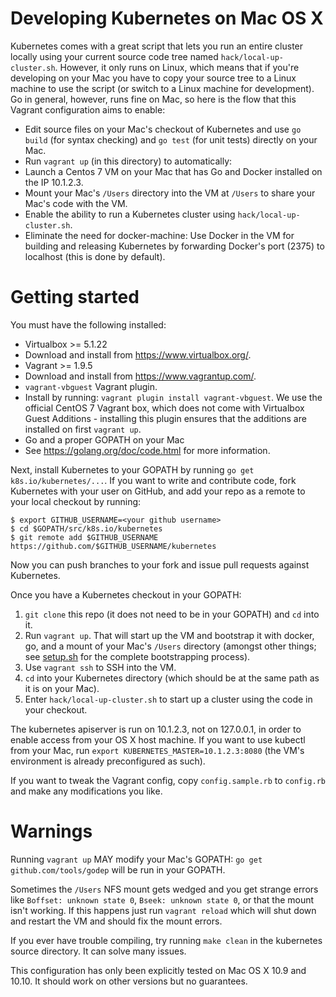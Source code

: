 # Developing Kubernetes on Mac OS X

Kubernetes comes with a great script that lets you run an entire cluster locally using your current source code tree named `hack/local-up-cluster.sh`. However, it only runs on Linux, which means that if you're developing on your Mac you have to copy your source tree to a Linux machine to use the script (or switch to a Linux machine for development). Go in general, however, runs fine on Mac, so here is the flow that this Vagrant configuration aims to enable:

* Edit source files on your Mac's checkout of Kubernetes and use `go build` (for syntax checking) and `go test` (for unit tests) directly on your Mac.
* Run `vagrant up` (in this directory) to automatically:
 * Launch a Centos 7 VM on your Mac that has Go and Docker installed on the IP 10.1.2.3.
 * Mount your Mac's `/Users` directory into the VM at `/Users` to share your Mac's code with the VM.
 * Enable the ability to run a Kubernetes cluster using `hack/local-up-cluster.sh`.
 * Eliminate the need for docker-machine: Use Docker in the VM for building and releasing Kubernetes by forwarding Docker's port (2375) to localhost (this is done by default).

# Getting started

You must have the following installed:

* Virtualbox >= 5.1.22
 * Download and install from https://www.virtualbox.org/.
* Vagrant >= 1.9.5
 * Download and install from https://www.vagrantup.com/.
* `vagrant-vbguest` Vagrant plugin.
 * Install by running: `vagrant plugin install vagrant-vbguest`. We use the official CentOS 7 Vagrant box, which does not come with Virtualbox Guest Additions - installing this plugin ensures that the additions are installed on first `vagrant up`.
* Go and a proper GOPATH on your Mac
 * See https://golang.org/doc/code.html for more information.

Next, install Kubernetes to your GOPATH by running `go get k8s.io/kubernetes/...`. If you want to write and contribute code, fork Kubernetes with your user on GitHub, and add your repo as a remote to your local checkout by running:

```
$ export GITHUB_USERNAME=<your github username>
$ cd $GOPATH/src/k8s.io/kubernetes
$ git remote add $GITHUB_USERNAME https://github.com/$GITHUB_USERNAME/kubernetes
```

Now you can push branches to your fork and issue pull requests against Kubernetes.

Once you have a Kubernetes checkout in your GOPATH:

1. `git clone` this repo (it does not need to be in your GOPATH) and `cd` into it.
1. Run `vagrant up`. That will start up the VM and bootstrap it with docker, go, and a mount of your Mac's `/Users` directory (amongst other things; see [setup.sh](setup.sh) for the complete bootstrapping process).
1. Use `vagrant ssh` to SSH into the VM.
1. `cd` into your Kubernetes directory (which should be at the same path as it is on your Mac).
1. Enter `hack/local-up-cluster.sh` to start up a cluster using the code in your checkout.

The kubernetes apiserver is run on 10.1.2.3, not on 127.0.0.1, in order to enable access from your OS X host machine. If you want to use kubectl from your Mac, run `export KUBERNETES_MASTER=10.1.2.3:8080` (the VM's environment is already preconfigured as such).

If you want to tweak the Vagrant config, copy `config.sample.rb` to `config.rb` and make any modifications you like.

# Warnings

Running `vagrant up` MAY modify your Mac's GOPATH: `go get github.com/tools/godep` will be run in your GOPATH.

Sometimes the `/Users` NFS mount gets wedged and you get strange errors like `Boffset: unknown state 0`, `Bseek: unknown state 0`, or that the mount isn't working. If this happens just run `vagrant reload` which will shut down and restart the VM and should fix the mount errors.

If you ever have trouble compiling, try running `make clean` in the kubernetes source directory. It can solve many issues.

This configuration has only been explicitly tested on Mac OS X 10.9 and 10.10. It should work on other versions but no guarantees.
